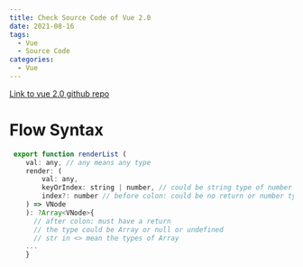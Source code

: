 ```yaml
---
title: Check Source Code of Vue 2.0
date: 2021-08-16
tags:
  - Vue
  - Source Code
categories:
  - Vue
---
```


[Link to vue 2.0 github repo](https://github.com/vuejs/vue)

# Flow Syntax

```js
 export function renderList (
    val: any, // any means any type
    render: (
        val: any,
        keyOrIndex: string | number, // could be string type of number type
        index?: number // before colon: could be no return or number type if return
    ) => VNode
    ): ?Array<VNode>{
      // after colon: must have a return
      // the type could be Array or null or undefined
      // str in <> mean the types of Array
    ...
    }
```

